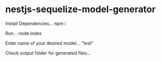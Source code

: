 # nestjs-sequelize-model-generator

Install Dependencies...
npm i

Run...
node index

Enter name of your desired model...
"test"

Check output folder for generated files...
